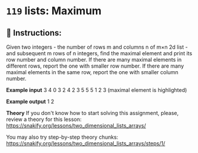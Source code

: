  # `119` lists: Maximum

## 📝 Instructions:

Given two integers - the number of rows m and columns n of m×n 2d list - and subsequent m rows of n integers, find the maximal element and print its row number and column number. If there are many maximal elements in different rows, report the one with smaller row number. If there are many maximal elements in the same row, report the one with smaller column number. 

**Example input**
3 4
0 3 2 4
2 3 5 5
5 1 2 3
(maximal element is highlighted)

**Example output**
1 2

**Theory**
If you don't know how to start solving this assignment, please, review a theory for this lesson:
https://snakify.org/lessons/two_dimensional_lists_arrays/

You may also try step-by-step theory chunks:
https://snakify.org/lessons/two_dimensional_lists_arrays/steps/1/
